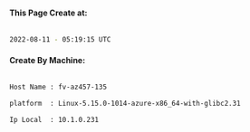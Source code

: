 
   
#### This Page Create at:

```bash

2022-08-11 - 05:19:15 UTC

```

#### Create By Machine:

```bash

Host Name : fv-az457-135

platform  : Linux-5.15.0-1014-azure-x86_64-with-glibc2.31

Ip Local  : 10.1.0.231

```

